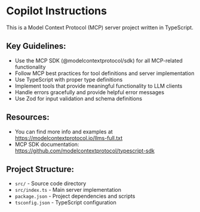 # Copilot Instructions

<!-- Use this file to provide workspace-specific custom instructions to Copilot. For more details, visit https://code.visualstudio.com/docs/copilot/copilot-customization#_use-a-githubcopilotinstructionsmd-file -->

This is a Model Context Protocol (MCP) server project written in TypeScript. 

## Key Guidelines:

- Use the MCP SDK (@modelcontextprotocol/sdk) for all MCP-related functionality
- Follow MCP best practices for tool definitions and server implementation
- Use TypeScript with proper type definitions
- Implement tools that provide meaningful functionality to LLM clients
- Handle errors gracefully and provide helpful error messages
- Use Zod for input validation and schema definitions

## Resources:

- You can find more info and examples at https://modelcontextprotocol.io/llms-full.txt
- MCP SDK documentation: https://github.com/modelcontextprotocol/typescript-sdk

## Project Structure:

- `src/` - Source code directory
- `src/index.ts` - Main server implementation
- `package.json` - Project dependencies and scripts
- `tsconfig.json` - TypeScript configuration
